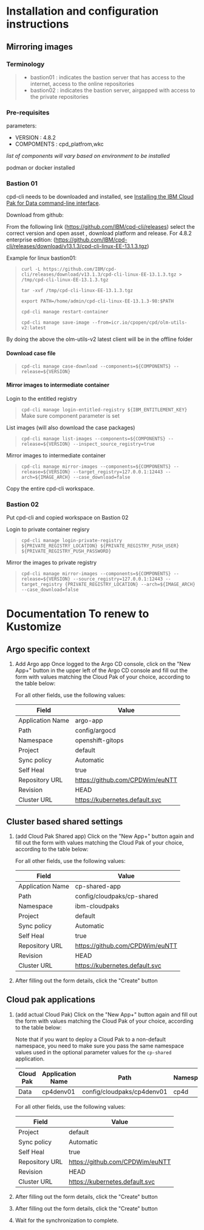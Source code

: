 # Installation and configuration instructions
## Mirroring images
### Terminology
> - bastion01 : indicates the bastion server that has access to the internet, access to the online repositories
> - bastion02 : indicates the bastion server, airgapped with access to the private repositories

### Pre-requisites

parameters: 
- VERSION : 4.8.2
- COMPOMENTS : cpd_platfrom,wkc

*list of components will vary based on environment to be installed*

podman or docker installed

### Bastion 01
cpd-cli needs to be downloaded and installed, see [Installing the IBM Cloud Pak for Data command-line interface](https://www.ibm.com/docs/en/cloud-paks/cp-data/4.8.x?topic=workstation-installing-cloud-pak-data-cli).

Download from github:

From the following link (https://github.com/IBM/cpd-cli/releases) select the correct version and open asset , download platform and release.
For 4.8.2 enterprise edition: (https://github.com/IBM/cpd-cli/releases/download/v13.1.3/cpd-cli-linux-EE-13.1.3.tgz)

Example for linux bastion01:

>`curl -L https://github.com/IBM/cpd-cli/releases/download/v13.1.3/cpd-cli-linux-EE-13.1.3.tgz > /tmp/cpd-cli-linux-EE-13.1.3.tgz`
>
>`tar -xvf /tmp/cpd-cli-linux-EE-13.1.3.tgz`
>
>`export PATH=/home/admin/cpd-cli-linux-EE-13.1.3-98:$PATH`
>
>`cpd-cli manage restart-container`
>
>`cpd-cli manage save-image --from=icr.io/cpopen/cpd/olm-utils-v2:latest`

By doing the above the olm-utils-v2 latest client will be in the offline folder

#### Download case file

>`cpd-cli manage case-download --components=${COMPONENTS} --release=${VERSION}`

#### Mirror images to intermediate container

Login to the entitled registry
>`cpd-cli manage login-entitled-registry ${IBM_ENTITLEMENT_KEY}`
Make sure component parameter is set

List images (will also download the case packages)
>`cpd-cli manage list-images --components=${COMPONENTS} --release=${VERSION} --inspect_source_registry=true`

Mirror images to intermediate container
>`cpd-cli manage mirror-images --components=${COMPONENTS} --release=${VERSION} --target_registry=127.0.0.1:12443 --arch=${IMAGE_ARCH} --case_download=false`

Copy the entire cpd-cli workspace.

### Bastion 02

Put cpd-cli and copied workspace on Bastion 02

Login to private container regisry
>`cpd-cli manage login-private-registry ${PRIVATE_REGISTRY_LOCATION} ${PRIVATE_REGISTRY_PUSH_USER} ${PRIVATE_REGISTRY_PUSH_PASSWORD}`

Mirror the images to private registry

>`cpd-cli manage mirror-images --components=${COMPONENTS} --release=${VERSION} --source_registry=127.0.0.1:12443 --target_registry {PRIVATE_REGISTRY_LOCATION} --arch=${IMAGE_ARCH} --case_download=false`



# Documentation To renew to Kustomize

## Argo specific context
1. Add Argo app
Once logged to the Argo CD console, click on the "New App+" button in the upper left of the Argo CD console and fill out the form with values matching the Cloud Pak of your choice, according to the table below:

    For all other fields, use the following values:

    | Field | Value |
    | ----- | ----- |
    | Application Name | argo-app |
    | Path | config/argocd |
    | Namespace | openshift-gitops |
    | Project | default |
    | Sync policy | Automatic |
    | Self Heal | true |
    | Repository URL | <https://github.com/CPDWim/euNTT> |
    | Revision | HEAD |
    | Cluster URL | <https://kubernetes.default.svc> |

## Cluster based shared settings
1. (add Cloud Pak Shared app) Click on the "New App+" button again and fill out the form with values matching the Cloud Pak of your choice, according to the table below:

    For all other fields, use the following values:

    | Field | Value |
    | ----- | ----- |
    | Application Name | cp-shared-app |
    | Path | config/cloudpaks/cp-shared |
    | Namespace | ibm-cloudpaks |
    | Project | default |
    | Sync policy | Automatic |
    | Self Heal | true |
    | Repository URL | <https://github.com/CPDWim/euNTT> |
    | Revision | HEAD |
    | Cluster URL | <https://kubernetes.default.svc> |

2. After filling out the form details, click the "Create" button

## Cloud pak applications

1. (add actual Cloud Pak) Click on the "New App+" button again and fill out the form with values matching the Cloud Pak of your choice, according to the table below:

    Note that if you want to deploy a Cloud Pak to a non-default namespace, you need to make sure you pass the same namespace values used in the optional parameter values for the `cp-shared` application.

    | Cloud Pak | Application Name | Path | Namespace |
    | --------- | ---------------- | ---- | --------- |
    | Data | cp4denv01 | config/cloudpaks/cp4denv01 | cp4d |

    For all other fields, use the following values:

    | Field | Value |
    | ----- | ----- |
    | Project | default |
    | Sync policy | Automatic |
    | Self Heal | true |
    | Repository URL | <https://github.com/CPDWim/euNTT> |
    | Revision | HEAD |
    | Cluster URL | <https://kubernetes.default.svc> |

2. After filling out the form details, click the "Create" button

3. After filling out the form details, click the "Create" button

4. Wait for the synchronization to complete.
